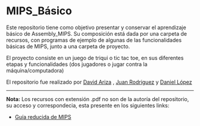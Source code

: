 # MIPS_Básico
Este repositorio tiene como objetivo presentar y conservar el aprendizaje básico de Assembly_MIPS. Su composición está dada por una carpeta de recursos, con programas de ejemplo de algunas de las funcionalidades básicas de MIPS, junto a una carpeta de proyecto. 

El proyecto consiste en un juego de triqui o tic tac toe, en sus diferentes etapas y funcionalidades (dos jugadores o jugar contra la máquina/computadora)

El repositorio fue realizado por [David Ariza](https://github.com/DavidFelipeAriza) , [Juan Rodriguez](https://github.com/juanm-rodriguezm) y [Daniel López](https://github.com/DanielFLopez1620)
___
**Nota:** Los recursos con extensión .pdf no son de la autoría del repositorio, su acceso y correspondecia, esta presente en los siguientes links: 
- [Guía reducida de MIPS](http://ocw.uc3m.es/ingenieria-informatica/estructura-de-computadores/examenes/guia-MIPS-reducida.pdf)

